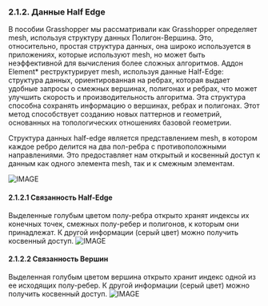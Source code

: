 ### 2.1.2. Данные Half Edge

В пособии Grasshopper мы рассматривали как Grasshopper определяет mesh, используя структуру данных Полигон-Вершина. Это, относительно, простая структура данных, она широко используется в приложениях, которые используют mesh, но может быть неэффективной для вычисления более сложных алгоритмов. Аддон Element\* реструктурирует mesh, используя данные Half-Edge: структура данных, ориентированная на ребрах, которая выдает удобные запросы о смежных вершинах, полигонах и ребрах, что может улучшить скорость и производительность алгоритма. Эта структура способна сохранять информацию о вершинах, ребрах и полигонах. Этот метод способствует созданию новых паттернов и геометрий, основанных на топологических отношениях базовой геометрии.

Структура данных half-edge является представлением mesh, в котором каждое ребро делится на два пол-ребра с противоположными направлениями. Это предоставляет нам открытый и косвенный доступ к данным как одного элемента mesh, так и к смежным элементам.

![IMAGE](images/2-1-2/2-1-2_001_Half-Edge.png)

#### 2.1.2.1 Связанность Half-Edge
Выделенные голубым цветом полу-ребра открыто хранят индексы их конечных точек, смежных полу-ребер и полигонов, к которым они принадлежат. К другой информации (серый цвет) можно получить косвенный доступ.
![IMAGE](images/2-1-2/2-1-2_002_Half-Edge.png)
#### 2.1.2.2 Связанность Вершин
Выделенная голубым цветом вершина открыто хранит индекс одной из ее исходящих полу-ребер. К другой информации (серый цвет) можно получить косвенный доступ.
![IMAGE](images/2-1-2/2-1-2_003_Half-Edge.png)


